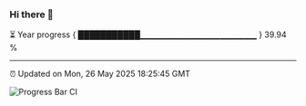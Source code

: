 ### Hi there 👋

⏳ Year progress { ███████████▁▁▁▁▁▁▁▁▁▁▁▁▁▁▁▁▁▁▁ } 39.94 %

---

⏰ Updated on Mon, 26 May 2025 18:25:45 GMT

![Progress Bar CI](https://github.com/liununu/liununu/workflows/Progress%20Bar%20CI/badge.svg)
